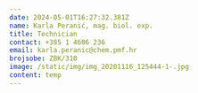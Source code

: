 ```yaml
---
date: 2024-05-01T16:27:32.381Z
name: Karla Peranić, mag. biol. exp.
title: Technician
contact: +385 1 4606 236
email: karla.peranic@chem.pmf.hr
brojsobe: ZBK/310
image: /static/img/img_20201116_125444-1-.jpg
content: temp
---
```

